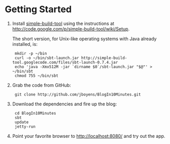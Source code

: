 # Getting Started

1. Install [simple-build-tool](http://code.google.com/p/simple-build-tool) using
   the instructions at <http://code.google.com/p/simple-build-tool/wiki/Setup>.

   The short version, for Unix-like operating systems with Java
   already installed, is:

        mkdir -p ~/bin
        curl -o ~/bin/sbt-launch.jar http://simple-build-tool.googlecode.com/files/sbt-launch-0.7.4.jar
        echo 'java -Xmx512M -jar `dirname $0`/sbt-launch.jar "$@"' > ~/bin/sbt
        chmod 755 ~/bin/sbt

2. Grab the code from GitHub:

        git clone http://github.com/jboyens/BlogIn10Minutes.git

3. Download the dependencies and fire up the blog:

        cd BlogIn10Minutes
        sbt
        update
        jetty-run

4. Point your favorite browser to <http://localhost:8080/> and try out
   the app.
